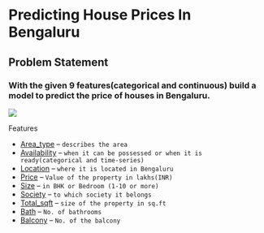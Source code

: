 # Predicting House Prices In Bengaluru
## Problem Statement
### With the given 9 features(categorical and continuous) build a model to predict the price of houses in Bengaluru.

![](https://www.machinehack.com/wp-content/uploads/2018/03/bangalore-now.jpg)

Features

- [Area_type](https://codeperfectplus.github.io/codes_perfect/) – `describes the area`
- [Availability](https://codeperfectplus.github.io/codes_perfect/) – `when it can be possessed or when it is ready(categorical and time-series)`
- [Location](https://codeperfectplus.github.io/codes_perfect/) – `where it is located in Bengaluru`
- [Price](https://codeperfectplus.github.io/codes_perfect/) – `Value of the property in lakhs(INR)`
- [Size](https://codeperfectplus.github.io/codes_perfect/) – `in BHK or Bedroom (1-10 or more)`
- [Society](https://codeperfectplus.github.io/codes_perfect/) – `to which society it belongs`
- [Total_sqft](https://codeperfectplus.github.io/codes_perfect/) – `size of the property in sq.ft`
- [Bath](https://codeperfectplus.github.io/codes_perfect/) – `No. of bathrooms`
- [Balcony](https://codeperfectplus.github.io/codes_perfect/) – `No. of the balcony` 
